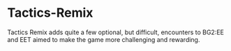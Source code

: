 # Tactics-Remix
Tactics Remix adds quite a few optional, but difficult, encounters to BG2:EE and EET aimed to make the game more challenging and rewarding.
